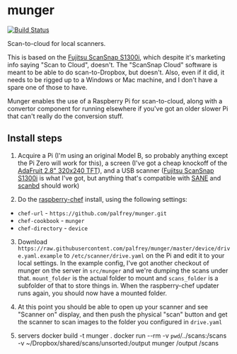 munger
======
[![Build Status](https://travis-ci.com/palfrey/munger.svg?branch=master)](https://travis-ci.com/palfrey/munger)

Scan-to-cloud for local scanners.

This is based on the [Fujitsu ScanSnap S1300i](https://www.fujitsu.com/uk/products/computing/peripheral/scanners/scansnap/s1300i/), which despite it's marketing info saying "Scan to Cloud", doesn't. The "ScanSnap Cloud" software is meant to be able to do scan-to-Dropbox, but doesn't. Also, even if it did, it needs to be rigged up to a Windows or Mac machine, and I don't have a spare one of those to have.

Munger enables the use of a Raspberry Pi for scan-to-cloud, along with a convertor component for running elsewhere if you've got an older slower Pi that can't really do the conversion stuff.

Install steps
--------------
1. Acquire a Pi (I'm using an original Model B, so probably anything except the Pi Zero will work for this), a screen (I've got a cheap knockoff of the [AdaFruit 2.8" 320x240 TFT](https://www.adafruit.com/product/1601)), and a USB scanner ([Fujitsu ScanSnap S1300i](https://www.fujitsu.com/uk/products/computing/peripheral/scanners/scansnap/s1300i/) is what I've got, but anything that's compatible with [SANE](http://www.sane-project.org/) and [scanbd](https://wiki.archlinux.org/index.php/Scanner_Button_Daemon) should work)

2. Do the [raspberry-chef](https://github.com/palfrey/raspberry-chef) install, using the following settings:
  - `chef-url` - `https://github.com/palfrey/munger.git`
  - `chef-cookbook` - `munger`
  - `chef-directory` - `device`

3. Download `https://raw.githubusercontent.com/palfrey/munger/master/device/drive.yaml.example` to `/etc/scanner/drive.yaml` on the Pi and edit it to your local settings. In the example config, I've got another checkout of munger on the server in `src/munger` and we're dumping the scans under that. `mount_folder` is the actual folder to mount and `scans_folder` is a subfolder of that to store things in. When the raspberry-chef updater runs again, you should now have a mounted folder.

4. At this point you should be able to open up your scanner and see "Scanner on" display, and then push the physical "scan" button and get the scanner to scan images to the folder you configured in `drive.yaml`

5. servers
docker build -t munger .
docker run --rm -v `pwd`/../scans:/scans -v ~/Dropbox/shared/scans/unsorted:/output munger /output /scans